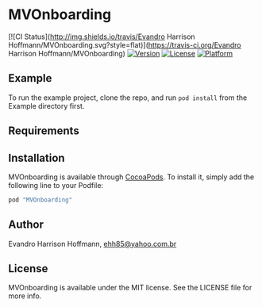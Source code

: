 # MVOnboarding

[![CI Status](http://img.shields.io/travis/Evandro Harrison Hoffmann/MVOnboarding.svg?style=flat)](https://travis-ci.org/Evandro Harrison Hoffmann/MVOnboarding)
[![Version](https://img.shields.io/cocoapods/v/MVOnboarding.svg?style=flat)](http://cocoapods.org/pods/MVOnboarding)
[![License](https://img.shields.io/cocoapods/l/MVOnboarding.svg?style=flat)](http://cocoapods.org/pods/MVOnboarding)
[![Platform](https://img.shields.io/cocoapods/p/MVOnboarding.svg?style=flat)](http://cocoapods.org/pods/MVOnboarding)

## Example

To run the example project, clone the repo, and run `pod install` from the Example directory first.

## Requirements

## Installation

MVOnboarding is available through [CocoaPods](http://cocoapods.org). To install
it, simply add the following line to your Podfile:

```ruby
pod "MVOnboarding"
```

## Author

Evandro Harrison Hoffmann, ehh85@yahoo.com.br

## License

MVOnboarding is available under the MIT license. See the LICENSE file for more info.
